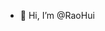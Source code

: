 - 👋 Hi, I’m @RaoHui

<!---
RaoHui/RaoHui is a ✨ special ✨ repository because its `README.md` (this file) appears on your GitHub profile.
You can click the Preview link to take a look at your changes.
--->
